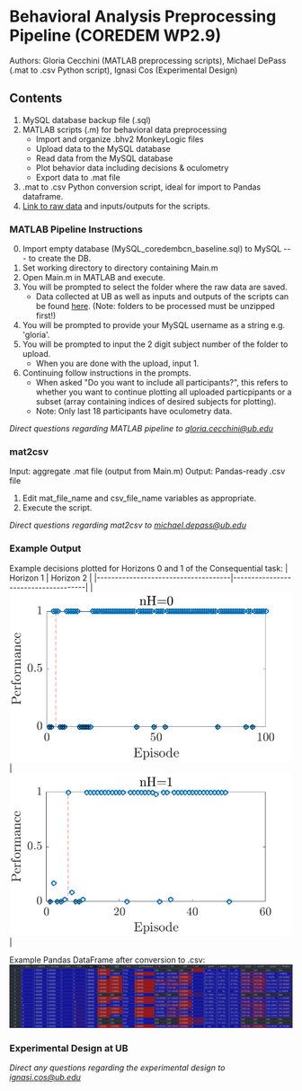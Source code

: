 # Behavioral Analysis Preprocessing Pipeline (COREDEM WP2.9)
Authors: Gloria Cecchini (MATLAB preprocessing scripts), Michael DePass (.mat to .csv Python script), Ignasi Cos (Experimental Design)
## Contents
1. MySQL database backup file (.sql) 
2. MATLAB scripts (.m) for behavioral data preprocessing
    - Import and organize .bhv2 MonkeyLogic files
    - Upload data to the MySQL database 
    - Read data from the MySQL database
    - Plot behavior data including decisions & oculometry
    - Export data to .mat file 
3. .mat to .csv Python conversion script, ideal for import to Pandas dataframe.
4. [Link to raw data](https://drive.google.com/drive/folders/1I9lFkNSw71a0NRWHtM_x7pKMZz-m4sxR?usp=sharing) and inputs/outputs for the scripts. 

### MATLAB Pipeline Instructions
0. Import empty database (MySQL_coredembcn_baseline.sql) to MySQL --- to create the DB.
1. Set working directory to directory containing Main.m
2. Open Main.m in MATLAB and execute. 
3. You will be prompted to select the folder where the raw data are saved.
    - Data collected at UB as well as inputs and outputs of the scripts can be found [here](https://drive.google.com/drive/folders/1I9lFkNSw71a0NRWHtM_x7pKMZz-m4sxR?usp=sharing). (Note: folders to be processed must be unzipped first!)
4. You will be prompted to provide your MySQL username as a string e.g. 'gloria'.
5. You will be prompted to input the 2 digit subject number of the folder to upload.
   - When you are done with the upload, input 1.
6. Continuing follow instructions in the prompts.
   - When asked "Do you want to include all participants?", this refers to whether you want to continue plotting all uploaded particpipants or a subset (array containing indices of desired subjects for plotting).
   - Note: Only last 18 participants have oculometry data. 
   
*Direct questions regarding MATLAB pipeline to gloria.cecchini@ub.edu*

### mat2csv
Input: aggregate .mat file (output from Main.m)
Output: Pandas-ready .csv file
1. Edit mat_file_name and csv_file_name variables as appropriate. 
2. Execute the script.

*Direct questions regarding mat2csv to michael.depass@ub.edu*

### Example Output
Example decisions plotted for Horizons 0 and 1 of the Consequential task:
| Horizon 1                           |                           Horizon 2 |
|-------------------------------------|-------------------------------------|
|![](./img/sample_behavior_data_h0.png)   |![](./img/sample_behavior_data_h1.png)   |


Example Pandas DataFrame after conversion to .csv:
![](./img/dataframe.png)

### Experimental Design at UB
*Direct any questions regarding the experimental design to ignasi.cos@ub.edu*
